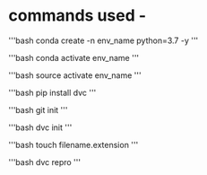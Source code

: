 # commands used -


'''bash
conda create -n env_name python=3.7 -y
'''

'''bash
conda activate env_name
'''

'''bash
source activate env_name
'''

'''bash
pip install dvc
'''

'''bash
git init
'''

'''bash
dvc init
'''

'''bash
touch filename.extension
'''




'''bash
dvc repro
'''